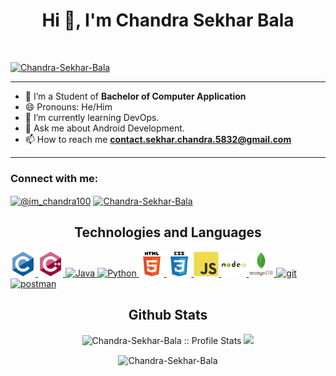 <h1 align="center">Hi 👋, I'm Chandra  Sekhar Bala</h1>

<!-- <h3 align="center">A passionate Android developer  from India</h3> -->

<br>
<!-- <p align="left"> <img src="https://komarev.com/ghpvc/?username=Chandra-Sekhar-Bala&label=Profile%20views&color=0e75b6&style=flat" alt="Chandr-Sekhar-Bala" /> </p> -->

<p align="left"> <a href="https://github.com/ryo-ma/github-profile-trophy"><img src="https://github-profile-trophy.vercel.app/?username=Chandra-Sekhar-Bala" alt="Chandra-Sekhar-Bala" /></a> </p>

---

- 🔭  I’m a Student of **Bachelor of Computer Application**
- 😄 Pronouns: He/Him
- 🌱 I’m currently learning DevOps.
- 💬 Ask me about Android Development.
- 📫 How to reach me **contact.sekhar.chandra.5832@gmail.com**
---

<h3 align="left">Connect with me:</h3>
<p align="left">
<a href="https://twitter.com/im_chandra100/" target="blank">
<img align="center" src="https://raw.githubusercontent.com/rahuldkjain/github-profile-readme-generator/master/src/images/icons/Social/twitter.svg" alt="@im_chandra100" height="30" width="40" /></a>
<a href="https://www.linkedin.com/in/chandra-sekhar-bala/" target="blank"><img align="center" src="https://raw.githubusercontent.com/rahuldkjain/github-profile-readme-generator/master/src/images/icons/Social/linked-in-alt.svg" alt="Chandra-Sekhar-Bala" height="30" width="40" /></a>
</p>
<h2 align="center"><b>
Technologies and Languages</b> </h2>

 <a href="https://www.cprogramming.com/" target="_blank" rel="noreferrer"> <img src="https://raw.githubusercontent.com/devicons/devicon/master/icons/c/c-original.svg" alt="c" width="40" height="40"/> </a> <a href="https://www.w3schools.com/cpp/" target="_blank" rel="noreferrer"> <img src="https://raw.githubusercontent.com/devicons/devicon/master/icons/cplusplus/cplusplus-original.svg" alt="cplusplus" width="40" height="40"/> </a>
 <a href="https://www.w3schools.in/java/" target="_blank"> <img src="	https://raw.githubusercontent.com/jmnote/z-icons/master/svg/java.svg" alt="Java" width="40" height="40"/> </a> 
 <a href="https://www.w3schools.in/python/" target="_blank"> <img src="	https://raw.githubusercontent.com/jmnote/z-icons/master/svg/python.svg" alt="Python" width="40" height="40"/> </a>
 <a href="https://www.w3.org/html/" target="_blank"> <img src="https://raw.githubusercontent.com/devicons/devicon/master/icons/html5/html5-original-wordmark.svg" alt="html5" width="40" height="40"/> </a>
 <a href="https://www.w3schools.com/css/" target="_blank"> <img src="https://raw.githubusercontent.com/devicons/devicon/master/icons/css3/css3-original-wordmark.svg" alt="css3" width="40" height="40"/> </a>
 <a href="https://developer.mozilla.org/en-US/docs/Web/JavaScript" target="_blank"> <img src="https://raw.githubusercontent.com/devicons/devicon/master/icons/javascript/javascript-original.svg" alt="javascript" width="40" height="40"/> </a>
 <a href="https://nodejs.org" target="_blank"> <img src="https://raw.githubusercontent.com/devicons/devicon/master/icons/nodejs/nodejs-original-wordmark.svg" alt="nodejs" width="40" height="40"/> </a> 
<a href="https://www.mongodb.com/" target="_blank"> <img src="https://raw.githubusercontent.com/devicons/devicon/master/icons/mongodb/mongodb-original-wordmark.svg" alt="mongodb" width="40" height="40"/> </a> 
<a href="https://git-scm.com/" target="_blank"> <img src="https://www.vectorlogo.zone/logos/git-scm/git-scm-icon.svg" alt="git" width="40" height="40"/> </a> <a href="https://postman.com" target="_blank" rel="noreferrer"> <img src="https://www.vectorlogo.zone/logos/getpostman/getpostman-icon.svg" alt="postman" width="40" height="40"/> </a>

<div align="center">

 <!-- ### ⚡ Fun fact about me: ✨ 
 I love coding+learning+repeating -->

## Github Stats
<img src="https://github-readme-stats.vercel.app/api?username=Chandra-Sekhar-Bala&show_icons=true&theme=synthwave" alt="Chandra-Sekhar-Bala :: Profile Stats" />

<img src="https://github-readme-stats.vercel.app/api/top-langs/?username=Chandra-Sekhar-Bala&layout=compact&theme=github_dark"/>

<p><img align="center" src="https://github-readme-streak-stats.herokuapp.com/?user=Chandra-Sekhar-Bala&" alt="Chandra-Sekhar-Bala" /></p>
